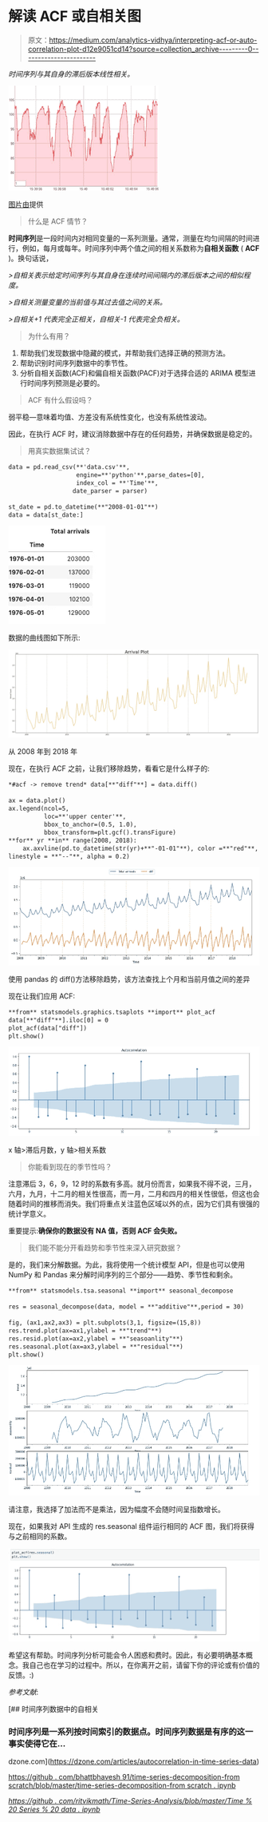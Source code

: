 # 解读 ACF 或自相关图

> 原文：<https://medium.com/analytics-vidhya/interpreting-acf-or-auto-correlation-plot-d12e9051cd14?source=collection_archive---------0----------------------->

*时间序列与其自身的滞后版本线性相关。*

![](img/800459ed843c8f342eadf70eb4b67882.png)

[图片由](https://www.aridhia.com/blog/creating-animated-time-series-charts-with-dygraphs-and-htmlwidgets/)提供

> 什么是 ACF 情节？

**时间序列**是一段时间内对相同变量的一系列测量。通常，测量在均匀间隔的时间进行，例如，每月或每年。时间序列中两个值之间的相关系数称为**自相关函数** ( **ACF** )。换句话说，

*>自相关表示给定时间序列与其自身在连续时间间隔内的滞后版本之间的相似程度。*

*>自相关测量变量的当前值与其过去值之间的关系。*

*>自相关+1 代表完全正相关，自相关-1 代表完全负相关。*

> 为什么有用？

1.  帮助我们发现数据中隐藏的模式，并帮助我们选择正确的预测方法。
2.  帮助识别时间序列数据中的季节性。
3.  分析自相关函数(ACF)和偏自相关函数(PACF)对于选择合适的 ARIMA 模型进行时间序列预测是必要的。

> ACF 有什么假设吗？

弱平稳—意味着均值、方差没有系统性变化，也没有系统性波动。

因此，在执行 ACF 时，建议消除数据中存在的任何趋势，并确保数据是稳定的。

> 用真实数据集试试？

```
data = pd.read_csv(**'data.csv'**,
                   engine=**'python'**,parse_dates=[0], 
                   index_col = **'Time'**, 
                  date_parser = parser)

st_date = pd.to_datetime(**"2008-01-01"**)
data = data[st_date:]
```

![](img/fc24762184b8e345c47ae7fd91920f99.png)

数据的曲线图如下所示:

![](img/83b5ddd53f4b05c519794bc799cfa075.png)

从 2008 年到 2018 年

现在，在执行 ACF 之前，让我们移除趋势，看看它是什么样子的:

```
*#acf -> remove trend* data[**"diff"**] = data.diff()

ax = data.plot()
ax.legend(ncol=5, 
          loc=**'upper center'**,
          bbox_to_anchor=(0.5, 1.0),
          bbox_transform=plt.gcf().transFigure)
**for** yr **in** range(2008, 2018):
    ax.axvline(pd.to_datetime(str(yr)+**"-01-01"**), color =**"red"**, linestyle = **"--"**, alpha = 0.2)
```

![](img/4f406009d4180e6163c4ac26438681eb.png)

使用 pandas 的 diff()方法移除趋势，该方法查找上个月和当前月值之间的差异

现在让我们应用 ACF:

```
**from** statsmodels.graphics.tsaplots **import** plot_acf
data[**"diff"**].iloc[0] = 0
plot_acf(data["diff"])
plt.show()
```

![](img/1dddd2c51fa0ddb6d690002a2c0c1ac4.png)

x 轴>滞后月数，y 轴>相关系数

> 你能看到现在的季节性吗？

注意滞后 3，6，9，12 时的系数有多高。就月份而言，如果我不得不说，三月，六月，九月，十二月的相关性很高，而一月，二月和四月的相关性很低，但这也会随着时间的推移而消失。我们将重点关注蓝色区域以外的点，因为它们具有很强的统计学意义。

重要提示:**确保你的数据没有 NA 值，否则 ACF 会失败。**

> 我们能不能分开看趋势和季节性来深入研究数据？

是的，我们来分解数据。为此，我将使用一个统计模型 API，但是也可以使用 NumPy 和 Pandas 来分解时间序列的三个部分——趋势、季节性和剩余。

```
**from** statsmodels.tsa.seasonal **import** seasonal_decompose

res = seasonal_decompose(data, model = **"additive"**,period = 30)

fig, (ax1,ax2,ax3) = plt.subplots(3,1, figsize=(15,8))
res.trend.plot(ax=ax1,ylabel = **"trend"**)
res.resid.plot(ax=ax2,ylabel = **"seasoanlity"**)
res.seasonal.plot(ax=ax3,ylabel = **"residual"**)
plt.show()
```

![](img/fd3ff353ff389ada04bdb0bc9b06fe77.png)

请注意，我选择了加法而不是乘法，因为幅度不会随时间呈指数增长。

现在，如果我对 API 生成的 res.seasonal 组件运行相同的 ACF 图，我们将获得与之前相同的系数。

![](img/bd4785408309ef72bd87875510c170bc.png)

希望这有帮助。时间序列分析可能会令人困惑和费时。因此，有必要明确基本概念。我自己也在学习的过程中。所以，在你离开之前，请留下你的评论或有价值的反馈。:)

*参考文献*:

[](https://dzone.com/articles/autocorrelation-in-time-series-data) [## 时间序列数据中的自相关

### 时间序列是一系列按时间索引的数据点。时间序列数据是有序的这一事实使得它在…

dzone.com](https://dzone.com/articles/autocorrelation-in-time-series-data) 

[https://github . com/bhattbhavesh 91/time-series-decomposition-from scratch/blob/master/time-series-decomposition-from scratch . ipynb](https://github.com/bhattbhavesh91/time-series-decomposition-from-scratch/blob/master/time-series-decomposition-from-scratch.ipynb)

[*https://github . com/ritvikmath/Time-Series-Analysis/blob/master/Time % 20 Series % 20 data . ipynb*](https://github.com/ritvikmath/Time-Series-Analysis/blob/master/Time%20Series%20Data.ipynb)